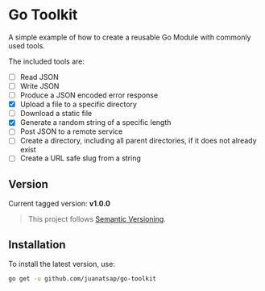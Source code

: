 # Go Toolkit

A simple example of how to create a reusable Go Module with commonly used tools.

The included tools are:

- [ ] Read JSON
- [ ] Write JSON
- [ ] Produce a JSON encoded error response
- [X] Upload a file to a specific directory
- [ ] Download a static file
- [X] Generate a random string of a specific length
- [ ] Post JSON to a remote service
- [ ] Create a directory, including all parent directories, if it does not already exist
- [ ] Create a URL safe slug from a string

## Version

Current tagged version: **v1.0.0**

> This project follows [Semantic Versioning](https://semver.org/).

## Installation

To install the latest version, use:

```bash
go get -u github.com/juanatsap/go-toolkit
